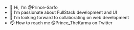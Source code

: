- 👋 Hi, I’m @Prince-Sarfo
- 👀 I’m passionate about FullStack development and UI 
- 💞️ I’m looking forward to collaborating on web development
- 📫 How to reach me @Prince_TheKarma on Twitter 

<!---
Prince-Sarfo/Prince-Sarfo is a ✨ special ✨ repository because its `README.md` (this file) appears on your GitHub profile.
You can click the Preview link to take a look at your changes.
--->
